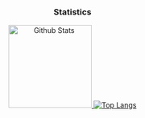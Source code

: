 
<div align="center">
  <h3>Statistics</h3>
  <a href="https://github.com/zulfiansyah404/">
    <img src="https://github-readme-stats.vercel.app/api?username=zulfiansyah404&hide=issues&show_icons=true&theme=vision-friendly-dark&include_all_commits=true&custom_title=Github+Stats" alt="Github Stats" height=165/>
    <img src="https://github-readme-stats.vercel.app/api/top-langs/?username=zulfiansyah404&langs_count=5&layout=compact&theme=vision-friendly-dark" alt="Top Langs"/>
  </a>
